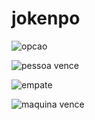 # jokenpo

![opcao](https://user-images.githubusercontent.com/33499163/85622558-690de500-b63d-11ea-9948-17d3abbc017c.png)

![pessoa vence](https://user-images.githubusercontent.com/33499163/85622578-71662000-b63d-11ea-90ca-f4af20f49495.png)

![empate](https://user-images.githubusercontent.com/33499163/85622604-7a56f180-b63d-11ea-901e-5759a264054d.png)

![maquina vence](https://user-images.githubusercontent.com/33499163/85622630-82af2c80-b63d-11ea-99d4-f40d9eb37f12.png)
